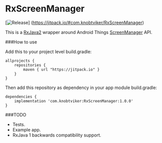 # RxScreenManager

[![Release](https://jitpack.io/v/com.knobtviker/RxScreenManager.svg)]
(https://jitpack.io/#com.knobtviker/RxScreenManager)

This is a [RxJava2](https://github.com/ReactiveX/RxJava) wrapper around Android Things [ScreenManager](https://developer.android.com/things/reference/com/google/android/things/device/ScreenManager.html) API.  

###How to use

Add this to your project level build.gradle:
```
allprojects {
	repositories {
		maven { url "https://jitpack.io" }
	}
}
```

Then add this repository as dependency in your app module build.gradle:
```
dependencies {
    implementation 'com.knobtviker:RxScreenManager:1.0.0'
}
```

###TODO
- Tests.
- Example app.
- RxJava 1 backwards compatibility support.
